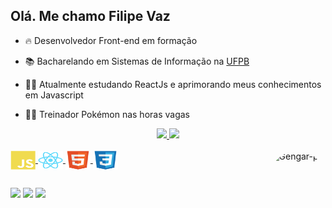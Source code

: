 ## Olá. Me chamo Filipe Vaz


- 🔥 Desenvolvedor Front-end em formação

- 📚 Bacharelando em Sistemas de Informação na [UFPB](http://www.ccae.ufpb.br/si)

- 🐱‍💻 Atualmente estudando ReactJs e aprimorando meus conhecimentos em Javascript

- 🐱‍👤  Treinador Pokémon nas horas vagas

<div align="center">
  <a href="https://github.com/filipelimavaz">
  <img height="180em" src="https://github-readme-stats.vercel.app/api?username=filipelimavaz&show_icons=true&theme=dracula&include_all_commits=true&count_private=true"/>
  <img height="180em" src="https://github-readme-stats.vercel.app/api/top-langs/?username=filipelimavaz&layout=compact&langs_count=7&theme=dracula"/>
</div>
<div style="display: inline_block"><br>
  <img align="center" alt="Js" height="30" width="40" src="https://raw.githubusercontent.com/devicons/devicon/master/icons/javascript/javascript-plain.svg">
  <img align="center" alt="React" height="30" width="40" src="https://raw.githubusercontent.com/devicons/devicon/master/icons/react/react-original.svg">
  <img align="center" alt="HTML" height="30" width="40" src="https://raw.githubusercontent.com/devicons/devicon/master/icons/html5/html5-original.svg">
  <img align="center" alt="CSS" height="30" width="40" src="https://raw.githubusercontent.com/devicons/devicon/master/icons/css3/css3-original.svg">
  <img align="right" alt="Gengar-pic" height="150" style="border-radius:50px;" src="https://archives.bulbagarden.net/media/upload/2/21/Spr_5b_094.png">
</div>
  
  ##
 
<div>
  <a href="https://www.instagram.com/filipevaz.png/" target="_blank"><img src="https://img.shields.io/badge/-Instagram-%23E4405F?style=for-the-badge&logo=instagram&logoColor=white" target="_blank"></a>
  <a href = "mailto:filipe.lvm@gmail.com"><img src="https://img.shields.io/badge/-Gmail-%23333?style=for-the-badge&logo=gmail&logoColor=white" target="_blank"></a>
  <a href="https://www.linkedin.com/in/filipe-de-lima-vaz/" target="_blank"><img src="https://img.shields.io/badge/-LinkedIn-%230077B5?style=for-the-badge&logo=linkedin&logoColor=white" target="_blank"></a> 
 
</div>
